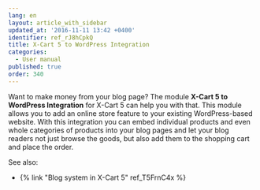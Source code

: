 ```yaml
---
lang: en
layout: article_with_sidebar
updated_at: '2016-11-11 13:42 +0400'
identifier: ref_rJ8hCpkQ
title: X-Cart 5 to WordPress Integration
categories:
  - User manual
published: true
order: 340
---
```



Want to make money from your blog page? The module **X-Cart 5 to WordPress Integration** for X-Cart 5 can help you with that. This module allows you to add an online store feature to your existing WordPress-based website. With this integration you can embed individual products and even whole categories of products into your blog pages and let your blog readers not just browse the goods, but also add them to the shopping cart and place the order.

See also:

*   {% link "Blog system in X-Cart 5" ref_T5FrnC4x %}

